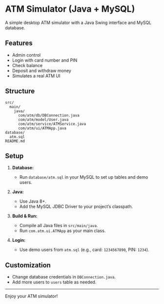 # ATM Simulator (Java + MySQL)

A simple desktop ATM simulator with a Java Swing interface and MySQL database.

## Features
- Admin control
- Login with card number and PIN
- Check balance
- Deposit and withdraw money
- Simulates a real ATM UI

## Structure

```
src/
  main/
    java/
      com/atm/db/DBConnection.java
      com/atm/model/User.java
      com/atm/service/ATMService.java
      com/atm/ui/ATMApp.java
database/
  atm.sql
README.md
```

## Setup

1. **Database:**
   - Run `database/atm.sql` in your MySQL to set up tables and demo users.

2. **Java:**
   - Use Java 8+.
   - Add the MySQL JDBC Driver to your project’s classpath.

3. **Build & Run:**
   - Compile all Java files in `src/main/java`.
   - Run `com.atm.ui.ATMApp` as your main class.

4. **Login:**
   - Use demo users from `atm.sql` (e.g., card: `1234567890`, PIN: `1234`).

## Customization

- Change database credentials in `DBConnection.java`.
- Add more users to `users` table as needed.

---

Enjoy your ATM simulator!
